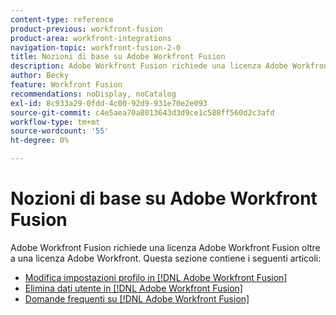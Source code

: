 ```yaml
---
content-type: reference
product-previous: workfront-fusion
product-area: workfront-integrations
navigation-topic: workfront-fusion-2-0
title: Nozioni di base su Adobe Workfront Fusion
description: Adobe Workfront Fusion richiede una licenza Adobe Workfront Fusion oltre a una licenza Adobe Workfront.
author: Becky
feature: Workfront Fusion
recommendations: noDisplay, noCatalog
exl-id: 8c933a29-0fdd-4c00-92d9-931e70e2e093
source-git-commit: c4e5aea70a8013643d3d9ce1c588ff560d2c3afd
workflow-type: tm+mt
source-wordcount: '55'
ht-degree: 0%

---
```


# Nozioni di base su Adobe Workfront Fusion

Adobe Workfront Fusion richiede una licenza Adobe Workfront Fusion oltre a una licenza Adobe Workfront.
Questa sezione contiene i seguenti articoli:

* [Modifica impostazioni profilo in [!DNL Adobe Workfront Fusion]](../../workfront-fusion/workfront-fusion-basics/change-profile-settings.md)
* [Elimina dati utente in [!DNL Adobe Workfront Fusion]](../../workfront-fusion/workfront-fusion-basics/delete-user-data.md)
* [Domande frequenti su [!DNL Adobe Workfront Fusion]](../../workfront-fusion/workfront-fusion-basics/faq.md)
